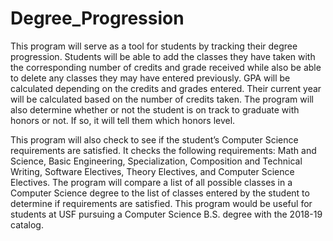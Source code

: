 # Degree_Progression

This program will serve as a tool for students by tracking their degree progression. Students will be able to add the classes they have taken with the corresponding number of credits and grade received while also be able to delete any classes they may have entered previously. GPA will be calculated depending on the credits and grades entered. Their current year will be calculated based on the number of credits taken. The program will also determine whether or not the student is on track to graduate with honors or not. If so, it will tell them which honors level.

This program will also check to see if the student’s Computer Science requirements are satisfied. It checks the following requirements: Math and Science, Basic Engineering, Specialization, Composition and Technical Writing, Software Electives, Theory Electives, and Computer Science Electives. The program will compare a list of all possible classes in a Computer Science degree to the list of classes entered by the student to determine if requirements are satisfied. This program would be useful for students at USF pursuing a Computer Science B.S. degree with the 2018-19 catalog.
